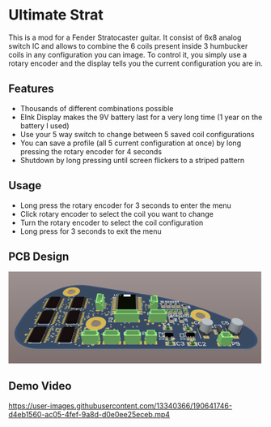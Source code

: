 # Ultimate Strat
This is a mod for a Fender Stratocaster guitar. It consist of 6x8 analog switch IC and allows to combine the 6 coils present inside 3 humbucker coils in any configuration you can image. To control it, you simply use a rotary encoder and the display tells you the current configuration you are in.

## Features
* Thousands of different combinations possible
* EInk Display makes the 9V battery last for a very long time (1 year on the battery I used)
* Use your 5 way switch to change between 5 saved coil configurations
* You can save a profile (all 5 current configuration at once) by long pressing the rotary encoder for 4 seconds
* Shutdown by long pressing until screen flickers to a striped pattern


## Usage
* Long press the rotary encoder for 3 seconds to enter the menu
* Click rotary encoder to select the coil you want to change
* Turn the rotary encoder to select the coil configuration
* Long press for 3 seconds to exit the menu

## PCB Design
<a href="https://github.com/thechosenone98/Ultimate-Strat/blob/master/ressources">
<img src="https://github.com/thechosenone98/Ultimate-Strat/blob/master/ressources/GUITAR_PCB.png" alt="PCB Design" width="500"></a>

## Demo Video

https://user-images.githubusercontent.com/13340366/190641746-d4eb1560-ac05-4fef-9a8d-d0e0ee25eceb.mp4

